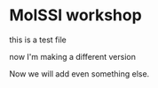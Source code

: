 # MolSSI workshop
this is a test file

now I'm making a different version

Now we will add even something else.